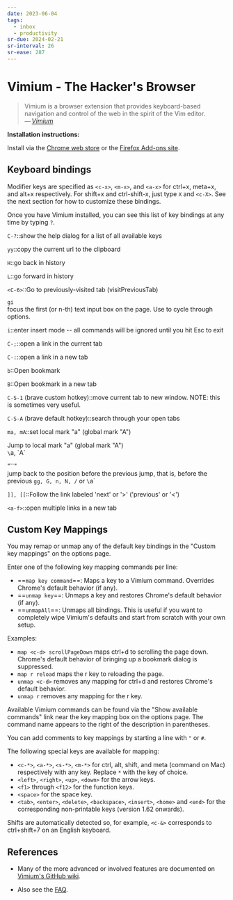 ```yaml
---
date: 2023-06-04
tags:
  - inbox
  - productivity
sr-due: 2024-02-21
sr-interval: 26
sr-ease: 287
---
```

# Vimium - The Hacker's Browser

> Vimium is a browser extension that provides keyboard-based navigation and
> control of the web in the spirit of the Vim editor.\
> — <cite>[Vimium](https://vimium.github.io/)</cite>

**Installation instructions:**

Install via the [Chrome web store](https://chrome.google.com/extensions/detail/dbepggeogbaibhgnhhndojpepiihcmeb) or the [Firefox Add-ons site](https://addons.mozilla.org/en-GB/firefox/addon/vimium-ff/).

## Keyboard bindings

Modifier keys are specified as `<c-x>`, `<m-x>`, and `<a-x>` for ctrl+x, meta+x, and alt+x
respectively. For shift+x and ctrl-shift-x, just type `X` and `<c-X>`. See the next section for how to
customize these bindings.

Once you have Vimium installed, you can see this list of key bindings at any time by typing `?`.

`C-?`::show the help dialog for a list of all available keys

`yy`::copy the current url to the clipboard
<!--SR:!2024-01-27,7,265-->

`H`::go back in history

`L`::go forward in history

`<C-6>`::Go to previously-visited tab (visitPreviousTab)

`gi`
&#10;<br>
focus the first (or n-th) text input box on the page. Use <tab> to cycle through
options.

`i`::enter insert mode -- all commands will be ignored until you hit Esc to exit

`C-;`::open a link in the current tab

`C-:`::open a link in a new tab

`b`::Open bookmark

`B`::Open bookmark in a new tab

`C-S-1` (brave custom hotkey)::move current tab to new window. NOTE: this is sometimes very useful.

`C-S-A` (brave default hotkey)::search through your open tabs

`ma, mA`::set local mark "a" (global mark "A")

Jump to local mark "a" (global mark "A")
&#10;<br>
`\`a, \`A`

"\`\`"
&#10;<br>
jump back to the position before the previous jump, that is, before the previous
`gg, G, n, N, /` or `\`a`

`]], [[`::Follow the link labeled 'next' or '>' ('previous' or '<')

`<a-f>`::open multiple links in a new tab

## Custom Key Mappings

You may remap or unmap any of the default key bindings in the "Custom key
mappings" on the options page.

Enter one of the following key mapping commands per line:

- ==`map key command`==: Maps a key to a Vimium command. Overrides Chrome's
  default behavior (if any).
- ==`unmap key`==: Unmaps a key and restores Chrome's default behavior (if any).
- ==`unmapAll`==: Unmaps all bindings. This is useful if you want to completely
  wipe Vimium's defaults and start from scratch with your own setup.

Examples:

- `map <c-d> scrollPageDown` maps ctrl+d to scrolling the page down. Chrome's
  default behavior of bringing up a bookmark dialog is suppressed.
- `map r reload` maps the r key to reloading the page.
- `unmap <c-d>` removes any mapping for ctrl+d and restores Chrome's default
  behavior.
- `unmap r` removes any mapping for the r key.

Available Vimium commands can be found via the "Show available commands" link
near the key mapping box on the options page. The command name appears to the
right of the description in parentheses.

You can add comments to key mappings by starting a line with `"` or `#`.

The following special keys are available for mapping:

- `<c-*>`, `<a-*>`, `<s-*>`, `<m-*>` for ctrl, alt, shift, and meta (command on
  Mac) respectively with any key. Replace `*` with the key of choice.
- `<left>`, `<right>`, `<up>`, `<down>` for the arrow keys.
- `<f1>` through `<f12>` for the function keys.
- `<space>` for the space key.
- `<tab>`, `<enter>`, `<delete>`, `<backspace>`, `<insert>`, `<home>` and
  `<end>` for the corresponding non-printable keys (version 1.62 onwards).

Shifts are automatically detected so, for example, `<c-&>` corresponds to
ctrl+shift+7 on an English keyboard.

## References

- Many of the more advanced or involved features are documented on
  [Vimium's GitHub wiki](https://github.com/philc/vimium/wiki).

- Also see the [FAQ](https://github.com/philc/vimium/wiki/FAQ).
